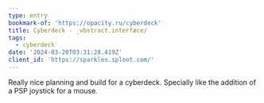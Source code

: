 ```yaml
---
type: entry
bookmark-of: 'https://opacity.ru/cyberdeck'
title: Cyberdeck - _vbstract.interfæce/
tags:
  - cyberdeck
date: '2024-03-20T03:31:28.419Z'
client_id: 'https://sparkles.sploot.com/'
---
```

Really nice planning and build for a cyberdeck. Specially like the addition of a PSP joystick for a mouse.
